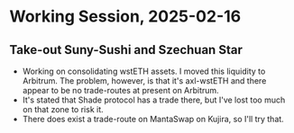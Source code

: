 # Working Session, 2025-02-16

## Take-out Suny-Sushi and Szechuan Star

* Working on consolidating wstETH assets. I moved this liquidity to Arbitrum. The problem, however, is that it's axl-wstETH and there appear to be no trade-routes at present on Arbitrum.
* It's stated that Shade protocol has a trade there, but I've lost too much on that zone to risk it.
* There does exist a trade-route on MantaSwap on Kujira, so I'll try that.

